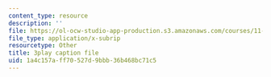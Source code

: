 ```yaml
---
content_type: resource
description: ''
file: https://ol-ocw-studio-app-production.s3.amazonaws.com/courses/11-384-malaysia-sustainable-cities-practicum-spring-2018/1a4c157aff70527d9bbb36b468bc71c5_b-PoEwPoRe8.vtt
file_type: application/x-subrip
resourcetype: Other
title: 3play caption file
uid: 1a4c157a-ff70-527d-9bbb-36b468bc71c5
---
```


